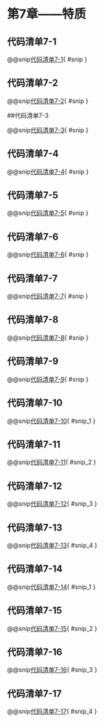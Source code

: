 # 第7章——特质

## 代码清单7-1

@@snip[代码清单7-1](../../main/scala/chapter7/HumanWithListen.scala){ #snip }

## 代码清单7-2

@@snip[代码清单7-2](../../main/scala/chapter7/Friend.scala){ #snip }

##代码清单7-3

@@snip[代码清单7-3](../../main/scala/chapter7/Human.scala){ #snip }

## 代码清单7-4

@@snip[代码清单7-4](../../main/scala/chapter7/Dog.scala){ #snip }

## 代码清单7-5

@@snip[代码清单7-5](../../main/scala/chapter7/Animal.scala){ #snip }

## 代码清单7-6

@@snip[代码清单7-6](../../main/scala/chapter7/UseFriend.scala){ #snip }

## 代码清单7-7

@@snip[代码清单7-7](../../main/scala/chapter7/Cat.scala){ #snip }

## 代码清单7-8

@@snip[代码清单7-8](../../main/scala/chapter7/UseCat.scala){ #snip }

## 代码清单7-9

@@snip[代码清单7-9](../../main/scala/chapter7/TreatCatAsFriend.scala){ #snip }

## 代码清单7-10

@@snip[代码清单7-10](../../main/scala/chapter7/Decorator.scala){ #snip_1 }

## 代码清单7-11

@@snip[代码清单7-11](../../main/scala/chapter7/Decorator.scala){ #snip_2 }

## 代码清单7-12

@@snip[代码清单7-12](../../main/scala/chapter7/Decorator.scala){ #snip_3 }

## 代码清单7-13

@@snip[代码清单7-13](../../main/scala/chapter7/Decorator.scala){ #snip_4 }

## 代码清单7-14

@@snip[代码清单7-14](../../main/scala/chapter7/MethodBinding.scala){ #snip_1 }

## 代码清单7-15

@@snip[代码清单7-15](../../main/scala/chapter7/MethodBinding.scala){ #snip_2 }

## 代码清单7-16

@@snip[代码清单7-16](../../main/scala/chapter7/MethodBinding.scala){ #snip_3 }

## 代码清单7-17

@@snip[代码清单7-17](../../main/scala/chapter7/MethodBinding.scala){ #snip_4 }